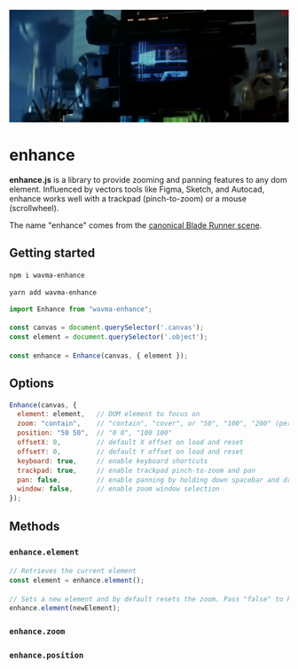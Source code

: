 ![Image of Enhance](enhance.png)

# enhance

**enhance.js** is a library to provide zooming and panning features to any dom element. Influenced by vectors tools like Figma, Sketch, and Autocad, enhance works well with a trackpad (pinch-to-zoom) or a mouse (scrollwheel).

The name "enhance" comes from the [canonical Blade Runner scene](https://www.youtube.com/watch?v=hHwjceFcF2Q).

## Getting started

`npm i wavma-enhance`

`yarn add wavma-enhance`

```javascript
import Enhance from "wavma-enhance";

const canvas = document.querySelector('.canvas');
const element = document.querySelector('.object');

const enhance = Enhance(canvas, { element });
```

## Options

```javascript
Enhance(canvas, { 
  element: element,   // DOM element to focus on
  zoom: "contain",    // "contain", "cover", or "50", "100", "200" (percent)
  position: "50 50",  // "0 0", "100 100" 
  offsetX: 0,         // default X offset on load and reset
  offsetY: 0,         // default Y offset on load and reset
  keyboard: true,     // enable keyboard shortcuts
  trackpad: true,     // enable trackpad pinch-to-zoom and pan
  pan: false,         // enable panning by holding down spacebar and dragging on canvas
  window: false,      // enable zoom window selection
});
```

## Methods

### `enhance.element`
```javascript
// Retrieves the current element
const element = enhance.element();

// Sets a new element and by default resets the zoom. Pass "false" to keep current zoom
enhance.element(newElement);
```

### `enhance.zoom`

### `enhance.position`

